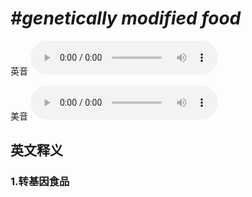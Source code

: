 # ***\#genetically modified food*** 
英音
<audio src="./media/genetically modifi ed food1_AAC.aac" controls="controls"></audio>

美音
<audio src="./media/genetically modifi ed food2_AAC.aac" controls="controls"></audio>



  

英文释义
---
### 1.**转基因食品**  


